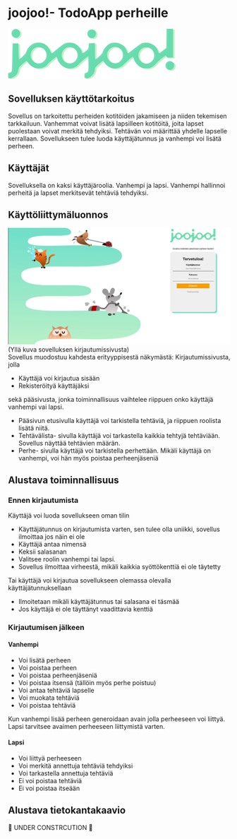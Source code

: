 # joojoo!- TodoApp perheille

![sovelluksen logo](https://raw.githubusercontent.com/nothros/ToDoApp-for-families/main/dokumentaatio/logo2.png)

## Sovelluksen käyttötarkoitus

Sovellus on tarkoitettu perheiden kotitöiden jakamiseen ja niiden tekemisen tarkkailuun. Vanhemmat voivat lisätä lapsilleen kotitöitä, 
joita lapset puolestaan voivat merkitä tehdyiksi. Tehtävän voi määrittää yhdelle lapselle kerrallaan. Sovellukseen tulee luoda käyttäjätunnus
ja vanhempi voi lisätä perheen.

## Käyttäjät
Sovelluksella on kaksi käyttäjäroolia. Vanhempi ja lapsi. Vanhempi hallinnoi perheitä ja lapset merkitsevät tehtäviä tehdyiksi.

## Käyttöliittymäluonnos
![ruudunkaappaus kirjautumissivusta](https://raw.githubusercontent.com/nothros/TodoApp-for-families/main/dokumentaatio/loginpagescreenshot.png)
(Yllä kuva sovelluksen kirjautumissivusta) <br />
Sovellus muodostuu kahdesta erityyppisestä näkymästä:
Kirjautumissivusta, jolla
- Käyttäjä voi kirjautua sisään
- Rekisteröityä käyttäjäksi

sekä pääsivusta, jonka toiminnallisuus vaihtelee riippuen onko käyttäjä vanhempi vai lapsi.
- Pääsivun etusivulla käyttäjä voi tarkistella tehtäviä, ja riippuen roolista lisätä niitä.
- Tehtävälista- sivulla käyttäjä voi tarkastella kaikkia tehtyjä tehtäviään. Sovellus näyttää tehtävien määrän. 
- Perhe- sivulla käyttäjä voi tarkistella perhettään. Mikäli käyttäjä on vanhempi, voi hän myös poistaa perheenjäseniä

## Alustava toiminnallisuus

### Ennen kirjautumista

Käyttäjä voi luoda sovellukseen oman tilin

-   Käyttäjätunnus on kirjautumista varten, sen tulee olla uniikki, sovellus ilmoittaa jos näin ei ole
- Käyttäjä antaa nimensä
- Keksii salasanan
- Valitsee roolin vanhempi tai lapsi.
-   Sovellus ilmoittaa virheestä, mikäli kaikkia syöttökenttiä ei ole täytetty

Tai käyttäjä voi kirjautua sovellukseen olemassa olevalla käyttäjätunnuksellaan

-   Ilmoitetaan mikäli käyttäjätunnus tai salasana ei täsmää
-   Jos käyttäjä ei ole täyttänyt vaadittavia kenttiä

### Kirjautumisen jälkeen

#### Vanhempi
- Voi lisätä perheen
- Voi poistaa perheen
- Voi poistaa perheenjäseniä
- Voi poistaa itsensä (tällöin myös perhe poistuu)
- Voi antaa tehtäviä lapselle
- Voi muokata tehtäviä
- Voi poistaa tehtäviä

Kun vanhempi lisää perheen generoidaan avain jolla perheeseen voi liittyä. Lapsi tarvitsee avaimen perheeseen liittymistä varten.

#### Lapsi
- Voi liittyä perheeseen
- Voi merkitä annettuja tehtäviä tehdyiksi
- Voi tarkastella annettuja tehtäviä
- Ei voi poistaa tehtäviä
- Ei voi poistaa itseään

## Alustava tietokantakaavio
:construction: UNDER CONSTRCUTION :construction:

